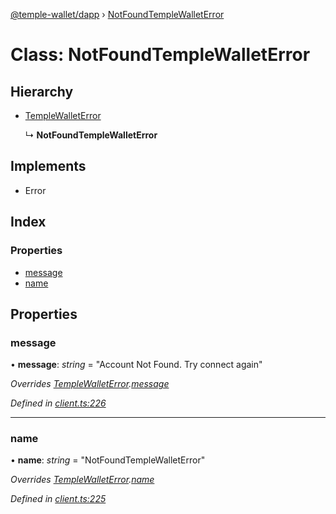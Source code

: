 [@temple-wallet/dapp](../README.md) › [NotFoundTempleWalletError](notfoundtemplewalleterror.md)

# Class: NotFoundTempleWalletError

## Hierarchy

* [TempleWalletError](templewalleterror.md)

  ↳ **NotFoundTempleWalletError**

## Implements

* Error

## Index

### Properties

* [message](notfoundtemplewalleterror.md#message)
* [name](notfoundtemplewalleterror.md#name)

## Properties

###  message

• **message**: *string* = "Account Not Found. Try connect again"

*Overrides [TempleWalletError](templewalleterror.md).[message](templewalleterror.md#message)*

*Defined in [client.ts:226](https://github.com/madfish-solutions/templewallet-dapp/blob/da1b569/src/client.ts#L226)*

___

###  name

• **name**: *string* = "NotFoundTempleWalletError"

*Overrides [TempleWalletError](templewalleterror.md).[name](templewalleterror.md#name)*

*Defined in [client.ts:225](https://github.com/madfish-solutions/templewallet-dapp/blob/da1b569/src/client.ts#L225)*
